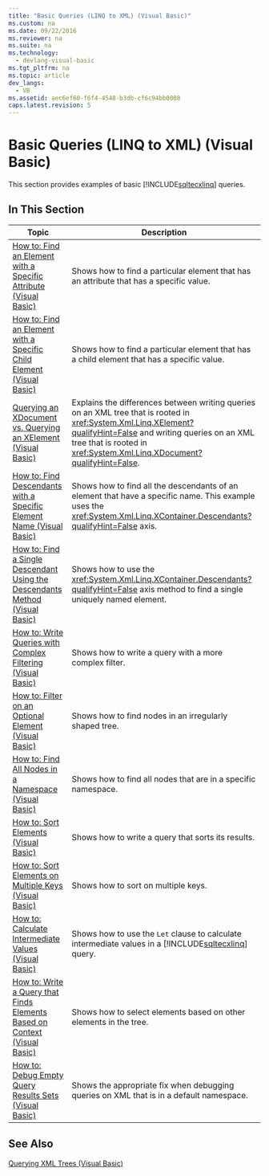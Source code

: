 ```yaml
---
title: "Basic Queries (LINQ to XML) (Visual Basic)"
ms.custom: na
ms.date: 09/22/2016
ms.reviewer: na
ms.suite: na
ms.technology: 
  - devlang-visual-basic
ms.tgt_pltfrm: na
ms.topic: article
dev_langs: 
  - VB
ms.assetid: aec6ef60-f6f4-4548-b3db-cf6c94bb0008
caps.latest.revision: 5
---
```

# Basic Queries (LINQ to XML) (Visual Basic)
This section provides examples of basic [!INCLUDE[sqltecxlinq](../vs140/includes/sqltecxlinq_md.md)] queries.  
  
## In This Section  
  
|Topic|Description|  
|-----------|-----------------|  
|[How to: Find an Element with a Specific Attribute (Visual Basic)](../vs140/how-to--find-an-element-with-a-specific-attribute--visual-basic-.md)|Shows how to find a particular element that has an attribute that has a specific value.|  
|[How to: Find an Element with a Specific Child Element (Visual Basic)](../vs140/how-to--find-an-element-with-a-specific-child-element--visual-basic-.md)|Shows how to find a particular element that has a child element that has a specific value.|  
|[Querying an XDocument vs. Querying an XElement (Visual Basic)](../vs140/querying-an-xdocument-vs.-querying-an-xelement--visual-basic-.md)|Explains the differences between writing queries on an XML tree that is rooted in <xref:System.Xml.Linq.XElement?qualifyHint=False> and writing queries on an XML tree that is rooted in <xref:System.Xml.Linq.XDocument?qualifyHint=False>.|  
|[How to: Find Descendants with a Specific Element Name (Visual Basic)](../vs140/how-to--find-descendants-with-a-specific-element-name--visual-basic-.md)|Shows how to find all the descendants of an element that have a specific name. This example uses the <xref:System.Xml.Linq.XContainer.Descendants?qualifyHint=False> axis.|  
|[How to: Find a Single Descendant Using the Descendants Method (Visual Basic)](../vs140/how-to--find-a-single-descendant-using-the-descendants-method--visual-basic-.md)|Shows how to use the <xref:System.Xml.Linq.XContainer.Descendants?qualifyHint=False> axis method to find a single uniquely named element.|  
|[How to: Write Queries with Complex Filtering (Visual Basic)](../vs140/how-to--write-queries-with-complex-filtering--visual-basic-.md)|Shows how to write a query with a more complex filter.|  
|[How to: Filter on an Optional Element (Visual Basic)](../vs140/how-to--filter-on-an-optional-element--visual-basic-.md)|Shows how to find nodes in an irregularly shaped tree.|  
|[How to: Find All Nodes in a Namespace (Visual Basic)](../vs140/how-to--find-all-nodes-in-a-namespace--visual-basic-.md)|Shows how to find all nodes that are in a specific namespace.|  
|[How to: Sort Elements (Visual Basic)](../vs140/how-to--sort-elements--visual-basic-.md)|Shows how to write a query that sorts its results.|  
|[How to: Sort Elements on Multiple Keys (Visual Basic)](../vs140/how-to--sort-elements-on-multiple-keys--visual-basic-.md)|Shows how to sort on multiple keys.|  
|[How to: Calculate Intermediate Values (Visual Basic)](../vs140/how-to--calculate-intermediate-values--visual-basic-.md)|Shows how to use the `Let` clause to calculate intermediate values in a [!INCLUDE[sqltecxlinq](../vs140/includes/sqltecxlinq_md.md)] query.|  
|[How to: Write a Query that Finds Elements Based on Context (Visual Basic)](../vs140/how-to--write-a-query-that-finds-elements-based-on-context--visual-basic-.md)|Shows how to select elements based on other elements in the tree.|  
|[How to: Debug Empty Query Results Sets (Visual Basic)](../vs140/how-to--debug-empty-query-results-sets--visual-basic-.md)|Shows the appropriate fix when debugging queries on XML that is in a default namespace.|  
  
## See Also  
 [Querying XML Trees (Visual Basic)](../vs140/querying-xml-trees--visual-basic-.md)